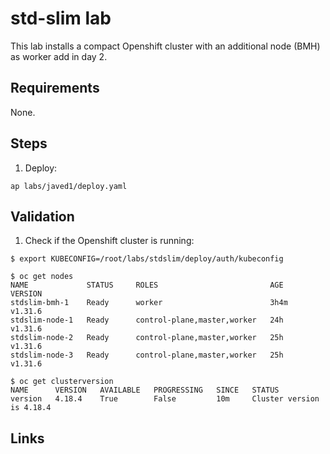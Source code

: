 # std-slim lab
This lab installs a compact Openshift cluster with an additional node (BMH) as worker add in day 2.

## Requirements
None.

## Steps
1. Deploy:
```shell
ap labs/javed1/deploy.yaml
```

## Validation
1. Check if the Openshift cluster is running:
```shell
$ export KUBECONFIG=/root/labs/stdslim/deploy/auth/kubeconfig

$ oc get nodes
NAME             STATUS     ROLES                         AGE    VERSION
stdslim-bmh-1    Ready      worker                        3h4m   v1.31.6
stdslim-node-1   Ready      control-plane,master,worker   24h    v1.31.6
stdslim-node-2   Ready      control-plane,master,worker   25h    v1.31.6
stdslim-node-3   Ready      control-plane,master,worker   25h    v1.31.6

$ oc get clusterversion
NAME      VERSION   AVAILABLE   PROGRESSING   SINCE   STATUS
version   4.18.4    True        False         10m     Cluster version is 4.18.4
```

## Links
